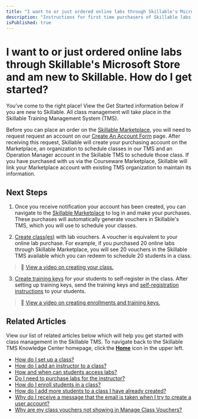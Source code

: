```yaml
---
title: "I want to or just ordered online labs through Skillable's Microsoft Store and am new to Skillable. How do I get started?"
description: "Instructions for first time purchasers of Skillable labs through Microsoft's Courseware Marketplace or Skillable's Microsoft Store. Explaining where to go to set up delivery, redeem vouchers for the labs by creating a class, and how to add students for lab access in the class."
isPublished: true
---
```


# I want to or just ordered online labs through Skillable's Microsoft Store and am new to Skillable. How do I get started? 

You’ve come to the right place! View the Get Started information below if you are new to Skillable. All class management will take place in the Skillable Training Management System (TMS).  

Before you can place an order on the [Skillable Marketplace](https://marketplace.skillable.com/), you will need to request request an account on our [Create An Account Form](https://marketplace.skillable.com/create-an-account/) page. After receiving this request, Skillable will create your purchasing account on the Marketplace, an organization to schedule classes in our TMS and an Operation Manager account in the Skillable TMS to schedule those class. If you have purchased with us via the Courseware Marketplace, Skillable will link your Marketplace account with existing TMS organization to maintain its information.

## Next Steps

1. Once you receive notification your account has been created, you can navigate to the [Skillable Marketplace](https://marketplace.skillable.com/) to log in and make your purchases. These purchases will automatically generate vouchers in Skillable's TMS, which you will use to schedule your classes.  

2. [Create class(es)](https://docs.learnondemandsystems.com/tms/arvato-marketplace/fulfilling-marketplace-order/set-up-class.md) with lab vouchers. A voucher is equivalent to your online lab purchase. For example, if you purchased 20 online labs through Skillable Marketplace, you will see 20 vouchers in the Skillable TMS available which you can redeem to schedule 20 students in a class. 
>:small_orange_diamond: [View a video on creating your class.](https://youtu.be/377YlEyOego) 

3. [Create training keys](https://docs.skillable.com/tms/arvato-marketplace/fulfilling-marketplace-order/enroll-students-in-class.md) for your students to self-register in the class. After setting up training keys, send the training keys and [self-registration instructions](https://docs.skillable.com/tms/tms-administrators/classes/training-keys/information-to-send-to-students-who-are-registering-using-training-keys.md) to your students.  
>:small_orange_diamond: [View a video on creating enrollments and training keys.](https://youtu.be/CudN7P1Nr60?list=PLoXguRLJE8rmUa3KXKJqebpN9cmTtEAdY) 

## Related Articles

View our list of related articles below which will help you get started with class management in the Skillable TMS. To navigate back to the Skillable TMS Knowledge Center homepage, click the [**Home**](https://docs.learnondemandsystems.com/tms/home-landing-pages/arvato-courseware-marketplace-landing.md) icon in the upper left.

- [How do I set up a class?](set-up-class.md)
- [How do I add an instructor to a class?](add-instructor-to-class.md)
- [How and when can students access labs?](../faq-for-arvato-marketplace/students-access-labs.md)
- [Do I need to purchase labs for the instructor?](../faq-for-arvato-marketplace/purchase-labs-for-instructor.md)
- [How do I enroll students in a class?](enroll-students-in-class.md)
- [How do I add more students to a class I have already created?](add-more-students-to-class.md)
- [Why do I receive a message that the email is taken when I try to create a user account?](../user-accounts/email-taken-message.md)
- [Why are my class vouchers not showing in Manage Class Vouchers?](../faq-for-arvato-marketplace/vouchers-not-showing-in-manage-class-vouchers.md)


